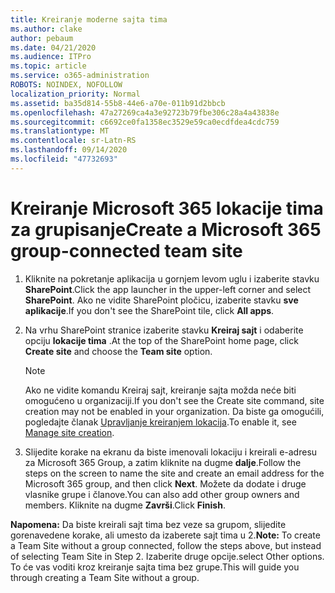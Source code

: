 ```yaml
---
title: Kreiranje moderne sajta tima
ms.author: clake
author: pebaum
ms.date: 04/21/2020
ms.audience: ITPro
ms.topic: article
ms.service: o365-administration
ROBOTS: NOINDEX, NOFOLLOW
localization_priority: Normal
ms.assetid: ba35d814-55b8-44e6-a70e-011b91d2bbcb
ms.openlocfilehash: 47a27269ca4a3e92723b79fbe306c28a4a43838e
ms.sourcegitcommit: c6692ce0fa1358ec3529e59ca0ecdfdea4cdc759
ms.translationtype: MT
ms.contentlocale: sr-Latn-RS
ms.lasthandoff: 09/14/2020
ms.locfileid: "47732693"
---
```

# <a name="create-a-microsoft-365-group-connected-team-site"></a><span data-ttu-id="31c44-102">Kreiranje Microsoft 365 lokacije tima za grupisanje</span><span class="sxs-lookup"><span data-stu-id="31c44-102">Create a Microsoft 365 group-connected team site</span></span>

1. <span data-ttu-id="31c44-103">Kliknite na pokretanje aplikacija u gornjem levom uglu i izaberite stavku **SharePoint**.</span><span class="sxs-lookup"><span data-stu-id="31c44-103">Click the app launcher in the upper-left corner and select **SharePoint**.</span></span> <span data-ttu-id="31c44-104">Ako ne vidite SharePoint pločicu, izaberite stavku **sve aplikacije**.</span><span class="sxs-lookup"><span data-stu-id="31c44-104">If you don't see the SharePoint tile, click **All apps**.</span></span>
    
2. <span data-ttu-id="31c44-105">Na vrhu SharePoint stranice izaberite stavku **Kreiraj sajt** i odaberite opciju **lokacije tima** .</span><span class="sxs-lookup"><span data-stu-id="31c44-105">At the top of the SharePoint home page, click **Create site** and choose the **Team site** option.</span></span> 
    
    > [!NOTE]
    > <span data-ttu-id="31c44-106">Ako ne vidite komandu Kreiraj sajt, kreiranje sajta možda neće biti omogućeno u organizaciji.</span><span class="sxs-lookup"><span data-stu-id="31c44-106">If you don't see the Create site command, site creation may not be enabled in your organization.</span></span> <span data-ttu-id="31c44-107">Da biste ga omogućili, pogledajte članak [Upravljanje kreiranjem lokacija](https://go.microsoft.com/fwlink/?linkid=2009644).</span><span class="sxs-lookup"><span data-stu-id="31c44-107">To enable it, see [Manage site creation](https://go.microsoft.com/fwlink/?linkid=2009644).</span></span> 
  
3. <span data-ttu-id="31c44-108">Slijedite korake na ekranu da biste imenovali lokaciju i kreirali e-adresu za Microsoft 365 Group, a zatim kliknite na dugme **dalje**.</span><span class="sxs-lookup"><span data-stu-id="31c44-108">Follow the steps on the screen to name the site and create an email address for the Microsoft 365 group, and then click **Next**.</span></span> <span data-ttu-id="31c44-109">Možete da dodate i druge vlasnike grupe i članove.</span><span class="sxs-lookup"><span data-stu-id="31c44-109">You can also add other group owners and members.</span></span> <span data-ttu-id="31c44-110">Kliknite na dugme **Završi**.</span><span class="sxs-lookup"><span data-stu-id="31c44-110">Click **Finish**.</span></span>
  
 <span data-ttu-id="31c44-111">**Napomena:** Da biste kreirali sajt tima bez veze sa grupom, slijedite gorenavedene korake, ali umesto da izaberete sajt tima u 2.</span><span class="sxs-lookup"><span data-stu-id="31c44-111">**Note:** To create a Team Site without a group connected, follow the steps above, but instead of selecting Team Site in Step 2.</span></span> <span data-ttu-id="31c44-112">Izaberite druge opcije.</span><span class="sxs-lookup"><span data-stu-id="31c44-112">select Other options.</span></span> <span data-ttu-id="31c44-113">To će vas voditi kroz kreiranje sajta tima bez grupe.</span><span class="sxs-lookup"><span data-stu-id="31c44-113">This will guide you through creating a Team Site without a group.</span></span> 
    

